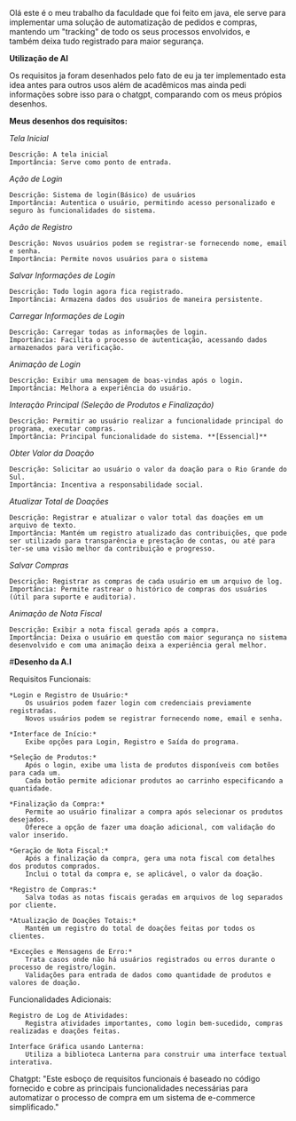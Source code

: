 Olá este é o meu trabalho da faculdade que foi feito em java, ele serve para implementar uma solução de automatização de pedidos e compras, mantendo um "tracking" de todo os seus processos envolvidos, e  
também deixa tudo registrado para maior segurança.


**Utilização de AI**

Os requisitos ja foram desenhados pelo fato de eu ja ter implementado esta idea antes para outros usos além de acadêmicos mas ainda pedi informações sobre isso para o chatgpt, comparando com os meus própios  
desenhos.

**Meus desenhos dos requisitos:**

*Tela Inicial*

    Descrição: A tela inicial
    Importância: Serve como ponto de entrada.

*Ação de Login*

    Descrição: Sistema de login(Básico) de usuários
    Importância: Autentica o usuário, permitindo acesso personalizado e seguro às funcionalidades do sistema.

*Ação de Registro*

    Descrição: Novos usuários podem se registrar-se fornecendo nome, email e senha.
    Importância: Permite novos usuários para o sistema

*Salvar Informações de Login*

    Descrição: Todo login agora fica registrado.
    Importância: Armazena dados dos usuários de maneira persistente.

*Carregar Informações de Login*

    Descrição: Carregar todas as informações de login.
    Importância: Facilita o processo de autenticação, acessando dados armazenados para verificação.

*Animação de Login*

    Descrição: Exibir uma mensagem de boas-vindas após o login.
    Importância: Melhora a experiência do usuário.

*Interação Principal (Seleção de Produtos e Finalização)*

    Descrição: Permitir ao usuário realizar a funcionalidade principal do programa, executar compras.
    Importância: Principal funcionalidade do sistema. **[Essencial]**

*Obter Valor da Doação*

    Descrição: Solicitar ao usuário o valor da doação para o Rio Grande do Sul.
    Importância: Incentiva a responsabilidade social.

*Atualizar Total de Doações*

    Descrição: Registrar e atualizar o valor total das doações em um arquivo de texto.
    Importância: Mantém um registro atualizado das contribuições, que pode ser utilizado para transparência e prestação de contas, ou até para ter-se uma visão melhor da contribuição e progresso.

*Salvar Compras*

    Descrição: Registrar as compras de cada usuário em um arquivo de log.
    Importância: Permite rastrear o histórico de compras dos usuários (útil para suporte e auditoria).

*Animação de Nota Fiscal*

    Descrição: Exibir a nota fiscal gerada após a compra.
    Importância: Deixa o usuário em questão com maior segurança no sistema desenvolvido e com uma animação deixa a experiência geral melhor.  

#**Desenho da A.I**

Requisitos Funcionais:

    *Login e Registro de Usuário:*
        Os usuários podem fazer login com credenciais previamente registradas.
        Novos usuários podem se registrar fornecendo nome, email e senha.

    *Interface de Início:*
        Exibe opções para Login, Registro e Saída do programa.

    *Seleção de Produtos:*
        Após o login, exibe uma lista de produtos disponíveis com botões para cada um.
        Cada botão permite adicionar produtos ao carrinho especificando a quantidade.

    *Finalização da Compra:*
        Permite ao usuário finalizar a compra após selecionar os produtos desejados.
        Oferece a opção de fazer uma doação adicional, com validação do valor inserido.

    *Geração de Nota Fiscal:*
        Após a finalização da compra, gera uma nota fiscal com detalhes dos produtos comprados.
        Inclui o total da compra e, se aplicável, o valor da doação.

    *Registro de Compras:*
        Salva todas as notas fiscais geradas em arquivos de log separados por cliente.

    *Atualização de Doações Totais:*
        Mantém um registro do total de doações feitas por todos os clientes.

    *Exceções e Mensagens de Erro:*
        Trata casos onde não há usuários registrados ou erros durante o processo de registro/login.
        Validações para entrada de dados como quantidade de produtos e valores de doação.

Funcionalidades Adicionais:

    Registro de Log de Atividades:
        Registra atividades importantes, como login bem-sucedido, compras realizadas e doações feitas.

    Interface Gráfica usando Lanterna:
        Utiliza a biblioteca Lanterna para construir uma interface textual interativa.

Chatgpt: "Este esboço de requisitos funcionais é baseado no código fornecido e cobre as principais funcionalidades necessárias para automatizar o processo de compra em um sistema de e-commerce simplificado."
